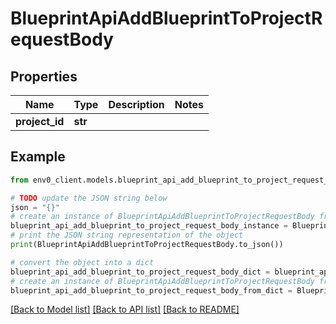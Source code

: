 # BlueprintApiAddBlueprintToProjectRequestBody


## Properties

Name | Type | Description | Notes
------------ | ------------- | ------------- | -------------
**project_id** | **str** |  | 

## Example

```python
from env0_client.models.blueprint_api_add_blueprint_to_project_request_body import BlueprintApiAddBlueprintToProjectRequestBody

# TODO update the JSON string below
json = "{}"
# create an instance of BlueprintApiAddBlueprintToProjectRequestBody from a JSON string
blueprint_api_add_blueprint_to_project_request_body_instance = BlueprintApiAddBlueprintToProjectRequestBody.from_json(json)
# print the JSON string representation of the object
print(BlueprintApiAddBlueprintToProjectRequestBody.to_json())

# convert the object into a dict
blueprint_api_add_blueprint_to_project_request_body_dict = blueprint_api_add_blueprint_to_project_request_body_instance.to_dict()
# create an instance of BlueprintApiAddBlueprintToProjectRequestBody from a dict
blueprint_api_add_blueprint_to_project_request_body_from_dict = BlueprintApiAddBlueprintToProjectRequestBody.from_dict(blueprint_api_add_blueprint_to_project_request_body_dict)
```
[[Back to Model list]](../README.md#documentation-for-models) [[Back to API list]](../README.md#documentation-for-api-endpoints) [[Back to README]](../README.md)


